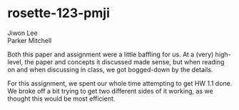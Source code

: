 # rosette-123-pmji
Jiwon Lee
<br />
Parker Mitchell

Both this paper and assignment were a little baffling for us. At a (very) high-level, the paper and concepts it discussed made sense, but when reading on and when discussing in class, we got bogged-down by the details.

For this assignment, we spent our whole time attempting to get HW 1.1 done. We broke off a bit trying to get two different sides of it working, as we thought this would be most efficient.
